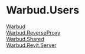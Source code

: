 # Warbud.Users

[Warbud](https://github.com/Nairda015/Warbud)  
[Warbud.ReverseProxy](https://github.com/Nairda015/Warbud.ReverseProxy)  
[Warbud.Shared](https://github.com/Nairda015/Warbud.Shared)  
[Warbud.Revit.Server](https://github.com/Nairda015/Warbud.Revit.Server)  
